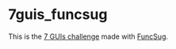 # 7guis_funcsug

This is the [7 GUIs challenge](https://7guis.github.io/7guis/) made with [FuncSug](https://github.com/cl4cnam/funcSug).
